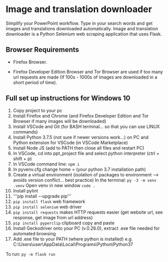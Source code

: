 # Image and translation downloader

Simplify your PowerPoint workflow. Type in your search words and get images and translations downloaded automatically.
Image and translation downloader is a Python Selenium web scraping application
that uses Flask. 



## Browser Requirements
- Firefox Browser. 

- Firefox Developer Edition Browser and Tor Browser are used if too many url requests 
are made (If 100s - 1000s of images are downloaded in a short period of time). 



## Full set up instructions for Windows 10

1. Copy project to your pc
2. Install Firefox and Chrome (and Firefox Developer Edition and Tor Browser if many images will be downloaded)
3. Install VSCode and Git (for BASH terminal... so that you can use LINUX commands)
4. Install Python 3.7.5 (not sure if newer versions work...) on PC and Python extension for VSCode (in VSCode 
   Marketplace)
5. Install Node JS (add to PATH then close all files and restart PC)
6. In VSCode, cd into ppt_project file and select python interpreter (ctrl + shift + p) 
7. In VSCode command line: ```npm i```
8. In pyvenv.cfg change home = (your python 3.7 installation path)
9. Create a virtual environment (isolation of packages to environment --> avoids version conflict... best practice)
   In the terminal: ```py -3 -m venv .venv```
   Open venv in new window ```code .```
10. Install pylint 
11. '''pip install --upgrade pip'''
12. ```pip install flask```  web framework
13. ```pip install selenium``` web driver
14. ```pip install requests```  makes HTTP requests easier (get website url, see response, get image from url address)
15. ```pip install pyperclip```   clipboard copy and paste
16. Install Geckodriver onto your PC (v.0.26.0), extract .exe file needed for automated browsing 
17. Add .exe file to your PATH (where python is installed) e.g. C:\Users\user\AppData\Local\Programs\Python\Python37

To run:
```py -m flask run```
